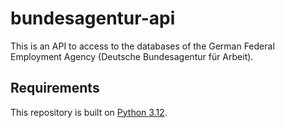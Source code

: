 # bundesagentur-api
This is an API to access to the databases of the German Federal Employment Agency (Deutsche Bundesagentur für Arbeit).


## Requirements
This repository is built on [Python 3.12](https://docs.python.org/3.12/).



